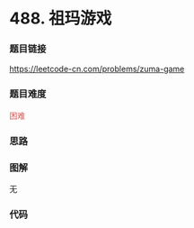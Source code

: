 # 488. 祖玛游戏

### 题目链接

https://leetcode-cn.com/problems/zuma-game

### 题目难度

<font color=#D9534F>困难</font>

### 思路



### 图解

无

### 代码

```python
```